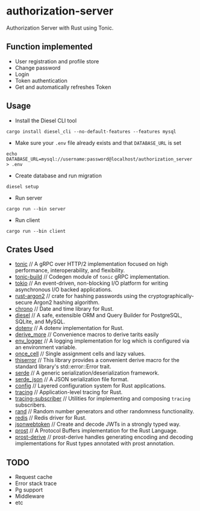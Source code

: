# authorization-server

Authorization Server with Rust using Tonic.

## Function implemented

- User registration and profile store
- Change password
- Login
- Token authentication
- Get and automatically refreshes Token

## Usage

- Install the Diesel CLI tool

```
cargo install diesel_cli --no-default-features --features mysql
```

- Make sure your `.env` file already exists and that `DATABASE_URL` is set

```
echo DATABASE_URL=mysql://username:password@localhost/authorization_server > .env
```

- Create database and run migration

```
diesel setup
```

- Run server

```
cargo run --bin server
```

- Run client

```
cargo run --bin client
```

## Crates Used

- [tonic](https://crates.io/crates/tonic) // A gRPC over HTTP/2 implementation focused on high performance, interoperability, and flexibility.
- [tonic-build](https://crates.io/crates/tonic-build) // Codegen module of `tonic` gRPC implementation.
- [tokio](https://crates.io/crates/tokio) // An event-driven, non-blocking I/O platform for writing asynchronous I/O backed applications.
- [rust-argon2](https://crates.io/crates/rust-argon2) // crate for hashing passwords using the cryptographically-secure Argon2 hashing algorithm.
- [chrono](https://crates.io/crates/chrono) // Date and time library for Rust.
- [diesel](https://crates.io/crates/diesel) // A safe, extensible ORM and Query Builder for PostgreSQL, SQLite, and MySQL.
- [dotenv](https://crates.io/crates/dotenv) // A dotenv implementation for Rust.
- [derive_more](https://crates.io/crates/derive_more) // Convenience macros to derive tarits easily
- [env_logger](https://crates.io/crates/env_logger) // A logging implementation for log which is configured via an environment variable.
- [once_cell](https://crates.io/crates/once_cell) // Single assignment cells and lazy values.
- [thiserror](https://crates.io/crates/thiserror) // This library provides a convenient derive macro for the standard library's std::error::Error trait.
- [serde](https://crates.io/crates/serde) // A generic serialization/deserialization framework.
- [serde_json](https://crates.io/crates/serde_json) // A JSON serialization file format.
- [config](https://crates.io/crates/config) // Layered configuration system for Rust applications.
- [tracing](https://crates.io/crates/tracing) // Application-level tracing for Rust.
- [tracing-subscriber](https://crates.io/crates/tracing-subscriber) // Utilities for implementing and composing `tracing` subscribers.
- [rand](https://crates.io/crates/rand) // Random number generators and other randomness functionality.
- [redis](https://crates.io/crates/redis) // Redis driver for Rust.
- [jsonwebtoken](https://crates.io/crates/jsonwebtoken) // Create and decode JWTs in a strongly typed way.
- [prost](https://crates.io/crates/prost) // A Protocol Buffers implementation for the Rust Language.
- [prost-derive](https://crates.io/crates/prost-derive) // prost-derive handles generating encoding and decoding implementations for Rust types annotated with prost annotation.

## TODO

- Request cache
- Error stack trace
- Pg support
- Middleware
- etc

